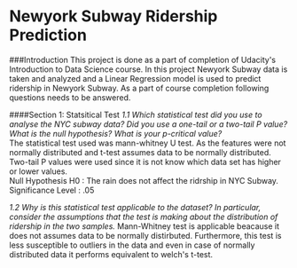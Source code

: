 # Newyork Subway Ridership Prediction

###Introduction
This project is done as a part of completion of Udacity's Introduction to Data Science course. In this project Newyork Subway data is taken and analyzed and a Linear Regression model is used to predict ridership in Newyork Subway. As a part of course completion following questions needs to be answered.

####Section 1: Statsitical Test
*1.1 Which statistical test did you use to analyse the NYC subway data? Did you use a one-tail or a two-tail P value? What is the null hypothesis? What is your p-critical value?*  
The statistical test used was mann-whitney U test. As the features were not normally distributed and t-test assumes data to be normally distributed. Two-tail P values were used since it is not know which data set has higher or lower values.  
Null Hypothesis H0 : The rain does not affect the ridrship in NYC Subway.  
Significance Level : .05

*1.2 Why is this statistical test applicable to the dataset? In particular, consider the assumptions that the test is making about the distribution of ridership in the two samples.*
Mann-Whitney test is applicable beacause it does not assumes data to be normally distirbuted. Furthermore, this test is less susceptible to outliers in the data and even in case of normally distributed data it performs equivalent to welch's t-test. 
